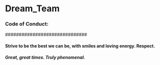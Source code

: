 # Dream_Team
### Code of Conduct: 
##############################

#### Strive to be the best we can be, with smiles and loving energy. Respect. 

##### Great, great times. Truly phenomenal.
